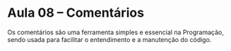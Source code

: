 # Aula 08 – Comentários

Os comentários são uma ferramenta simples e essencial na Programação, sendo usada para facilitar o entendimento e a manutenção do código.
